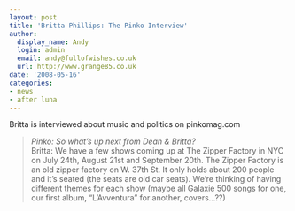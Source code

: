 ```yaml
---
layout: post
title: 'Britta Phillips: The Pinko Interview'
author:
  display_name: Andy
  login: admin
  email: andy@fullofwishes.co.uk
  url: http://www.grange85.co.uk
date: '2008-05-16'
categories:
- news
- after luna
---
```

<p>Britta is interviewed about music and politics on pinkomag.com</p>
<blockquote><p><em>Pinko: So what’s up next from Dean & Britta?</em><br />
Britta: We have a few shows coming up at The Zipper Factory in NYC on July 24th, August 21st and September 20th. The Zipper Factory is an old zipper factory on W. 37th St. It only holds about 200 people and it’s seated (the seats are old car seats). We’re thinking of having different themes for each show (maybe all Galaxie 500 songs for one, our first album, “L’Avventura” for another, covers…??)</p></blockquote>
